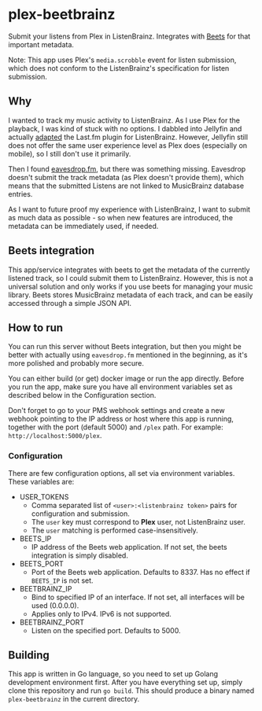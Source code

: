 # plex-beetbrainz
Submit your listens from Plex in ListenBrainz. Integrates with [Beets](https://github.com/beetbox/beets)
for that important metadata.

Note: This app uses Plex's `media.scrobble` event for listen submission, 
which does not conform to the ListenBrainz's specification for listen submission.

## Why
I wanted to track my music activity to ListenBrainz. As I use Plex for the playback,
I was kind of stuck with no options. I dabbled into Jellyfin and actually 
[adapted](https://github.com/lyarenei/jellyfin-plugin-listenbrainz) the Last.fm plugin for ListenBrainz.
However, Jellyfin still does not offer the same user experience level as Plex does (especially on mobile),
so I still don't use it primarily.

Then I found [eavesdrop.fm](https://github.com/simonxciv/eavesdrop.fm), but there was something missing.
Eavesdrop doesn't submit the track metadata (as Plex doesn't provide them), which means that the submitted Listens are not linked
to MusicBrainz database entries.

As I want to future proof my experience with ListenBrainz, 
I want to submit as much data as possible - so when new features are introduced, the metadata can be immediately used, if needed.

## Beets integration
This app/service integrates with beets to get the metadata of the currently listened track, so I could submit them to ListenBrainz.
However, this is not a universal solution and only works if you use beets for managing your music library.
Beets stores MusicBrainz metadata of each track, and can be easily accessed through a simple JSON API.

## How to run
You can run this server without Beets integration, but then you might be better with actually using `eavesdrop.fm`
mentioned in the beginning, as it's more polished and probably more secure.

You can either build (or get) docker image or run the app directly.
Before you run the app, make sure you have all environment variables set as described below in the Configuration section.

Don't forget to go to your PMS webhook settings and create a new webhook pointing to the IP address or host where this
app is running, together with the port (default 5000) and `/plex` path. For example: `http://localhost:5000/plex`.

### Configuration
There are few configuration options, all set via environment variables.
These variables are:
- USER_TOKENS
  - Comma separated list of `<user>:<listenbrainz token>` pairs for configuration and submission.
  - The `user` key must correspond to **Plex** user, not ListenBrainz user.
  - The `user` matching is performed case-insensitively.
- BEETS_IP
  - IP address of the Beets web application. If not set, the beets integration is simply disabled.
- BEETS_PORT
  - Port of the Beets web application. Defaults to 8337. Has no effect if `BEETS_IP` is not set.
- BEETBRAINZ_IP
  - Bind to specified IP of an interface. If not set, all interfaces will be used (0.0.0.0).
  - Applies only to IPv4. IPv6 is not supported.
- BEETBRAINZ_PORT
  - Listen on the specified port. Defaults to 5000.


## Building
This app is written in Go language, so you need to set up Golang development environment first. 
After you have everything set up, simply clone this repository and run `go build`. This should produce a binary named `plex-beetbrainz` in the current directory.
